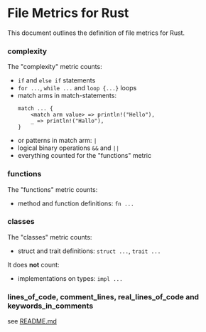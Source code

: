 # File Metrics for Rust

This document outlines the definition of file metrics for Rust.

### complexity

The "complexity" metric counts:

-   `if` and `else if` statements
-   `for ...`, `while ...` and `loop {...}` loops
-   match arms in match-statements:
    ```
    match ... {
        <match arm value> => println!("Hello"),
        _ => println!("Hallo"),
    }
    ```
-   or patterns in match arm: `|`
-   logical binary operations `&&` and `||`
-   everything counted for the "functions" metric

### functions

The "functions" metric counts:

-   method and function definitions: `fn ...`

### classes

The "classes" metric counts:

-   struct and trait definitions: `struct ...`, `trait ...`

It does **not** count:

- implementations on types: `impl ...`

### lines_of_code, comment_lines, real_lines_of_code and keywords_in_comments

see [README.md](../../README.md)
